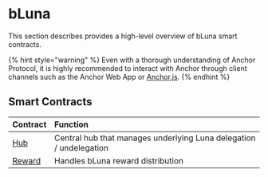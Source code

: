 # bLuna

This section describes provides a high-level overview of bLuna smart contracts.

{% hint style="warning" %}
Even with a thorough understanding of Anchor Protocol, it is highly recommended to interact with Anchor through client channels such as the Anchor Web App or [Anchor.js](../../developers/anchor.js.md).
{% endhint %}

## Smart Contracts

| Contract | Function |
| :--- | :--- |
| [Hub](hub.md) | Central hub that manages underlying Luna delegation / undelegation |
| [Reward](reward.md) | Handles bLuna reward distribution |

